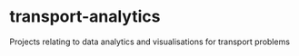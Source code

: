 # transport-analytics
 Projects relating to data analytics and visualisations for transport problems
